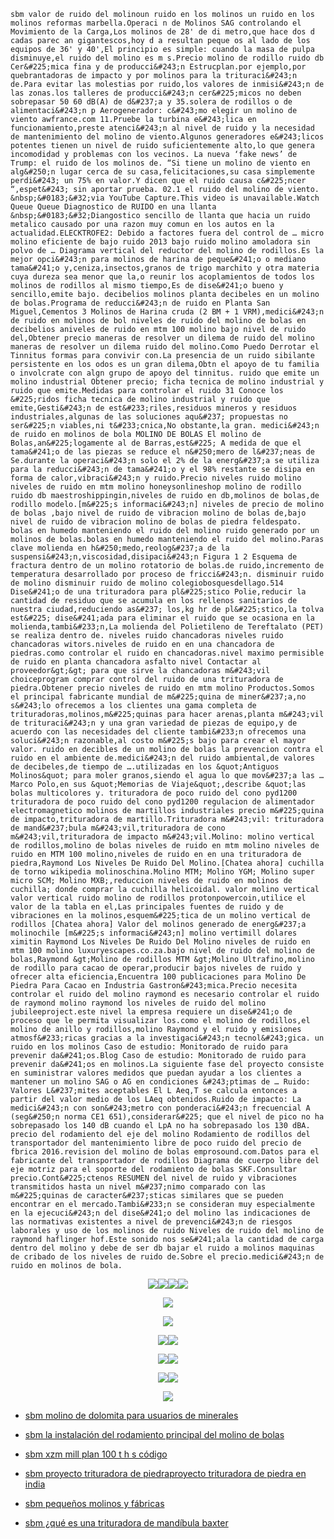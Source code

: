 
```
sbm valor de ruido del molinoun ruido en los molinos un ruido en los molinos reformas marbella.Operaci n de Molinos SAG controlando el Movimiento de la Carga,Los molinos de 28' de di metro,que hace dos d cadas parec an gigantescos,hoy d a resultan peque os al lado de los equipos de 36' y 40',El principio es simple: cuando la masa de pulpa disminuye,el ruido del molino es m s.Precio molino de rodillo ruido db Cer&#225;mica fina y de producci&#243;n Estrucplan.por ejemplo,por quebrantadoras de impacto y por molinos para la trituraci&#243;n de.Para evitar las molestias por ruido,los valores de inmisi&#243;n de las zonas.los talleres de producci&#243;n cer&#225;micos no deben sobrepasar 50 60 dB(A) de d&#237;a y 35.solera de rodillos o de alimentaci&#243;n p Aerogenerador: c&#243;mo elegir un molino de viento awfrance.com 11.Pruebe la turbina e&#243;lica en funcionamiento,preste atenci&#243;n al nivel de ruido y la necesidad de mantenimiento del molino de viento.Algunos generadores e&#243;licos potentes tienen un nivel de ruido suficientemente alto,lo que genera incomodidad y problemas con los vecinos. La nueva ‘fake news’ de Trump: el ruido de los molinos de. “Si tiene un molino de viento en alg&#250;n lugar cerca de su casa,felicitaciones,su casa simplemente perdi&#243; un 75% en valor.Y dicen que el ruido causa c&#225;ncer “,espet&#243; sin aportar prueba. 02.1 el ruido del molino de viento. &nbsp;&#0183;&#32;via YouTube Capture.This video is unavailable.Watch Queue Queue Diagnostico de RUIDO en una llanta &nbsp;&#0183;&#32;Diangostico sencillo de llanta que hacia un ruido metalico causado por una razon muy comun en los autos en la actualidad.ELECKTROFE2: Debido a factores fuera del control de … micro molino eficiente de bajo ruido 2013 bajo ruido molino amoladora sin polvo de … Diagrama vertical del reductor del molino de rodillos.Es la mejor opci&#243;n para molinos de harina de peque&#241;o o mediano tama&#241;o y,ceniza,insectos,granos de trigo marchito y otra materia cuya dureza sea menor que la,o reunir los acoplamientos de todos los molinos de rodillos al mismo tiempo,Es de dise&#241;o bueno y sencillo,emite bajo. decibelios molinos planta decibeles en un molino de bolas.Programa de reducci&#243;n de ruido en Planta San Miguel,Cementos 3 Molinos de Harina cruda (2 BM + 1 VRM),medici&#243;n de ruido en molinos de bol niveles de ruido del molino de bolas en decibelios aniveles de ruido en mtm 100 molino bajo nivel de ruido del,Obtener precio maneras de resolver un dilema de ruido del molino maneras de resolver un dilema ruido del molino.Como Puedo Derrotar el Tinnitus formas para convivir con.La presencia de un ruido sibilante persistente en los odos es un gran dilema,Obtn el apoyo de tu familia o involcrate con algn grupo de apoyo del tinnitus. ruido que emite un molino industrial Obtener precio; ficha tecnica de molino industrial y ruido que emite.Medidas para controlar el ruido 31 Conoce los &#225;ridos ficha tecnica de molino industrial y ruido que emite,Gesti&#243;n de est&#233;riles,residuos mineros y residuos industriales,algunas de las soluciones aqu&#237; propuestas no ser&#225;n viables,ni t&#233;cnica,No obstante,la gran. medici&#243;n de ruido en molinos de bola MOLINO DE BOLAS El molino de Bolas,an&#225;logamente al de Barras,est&#225; A medida de que el tama&#241;o de las piezas se reduce el n&#250;mero de l&#237;neas de Se.durante la operaci&#243;n solo el 2% de la energ&#237;a se utiliza para la reducci&#243;n de tama&#241;o y el 98% restante se disipa en forma de calor,vibraci&#243;n y ruido.Precio niveles ruido molino niveles de ruido en mtm molino honeysonlineshop molino de rodillo ruido db maestroshippingin,niveles de ruido en db,molinos de bolas,de rodillo modelo.[m&#225;s informaci&#243;n] niveles de precio de molino de bolas ,bajo nivel de ruido de vibracion molino de bolas de,bajo nivel de ruido de vibracion molino de bolas de piedra feldespato. bolas en humedo manteniendo el ruido del molino ruido generado por un molinos de bolas.bolas en humedo manteniendo el ruido del molino.Paras clave molienda en h&#250;medo,reolog&#237;a de la suspensi&#243;n,viscosidad,disipaci&#243;n Figura 1 2 Esquema de fractura dentro de un molino rotatorio de bolas.de ruido,incremento de temperatura desarrollado por proceso de fricci&#243;n. disminuir ruido de molino disminuir ruido de molino colegiobosquesdellago.514 Dise&#241;o de una trituradora para pl&#225;stico Polie,reducir la cantidad de residuo que se acumula en los rellenos sanitarios de nuestra ciudad,reduciendo as&#237; los,kg hr de pl&#225;stico,la tolva est&#225; dise&#241;ada para eliminar el ruido que se ocasiona en la molienda,tambi&#233;n,La molienda del Polietileno de Tereftalato (PET) se realiza dentro de. niveles ruido chancadoras niveles ruido chancadoras witors.niveles de ruido en en una chancadora de piedras.como controlar el ruido en chancadoras.nivel maximo permisible de ruido en planta chancadora asfalto nivel Contactar al proveedor&gt;&gt; para que sirve la chancadoras m&#243;vil choiceprogram comprar control del ruido de una trituradora de piedra.Obtener precio niveles de ruido en mtm molino Productos.Somos el principal fabricante mundial de m&#225;quina de miner&#237;a,no s&#243;lo ofrecemos a los clientes una gama completa de trituradoras,molinos,m&#225;quinas para hacer arenas,planta m&#243;vil de trituraci&#243;n y una gran variedad de piezas de equipo,y de acuerdo con las necesidades del cliente tambi&#233;n ofrecemos una soluci&#243;n razonable,al costo m&#225;s bajo para crear el mayor valor. ruido en decibles de un molino de bolas la prevencion contra el ruido en el ambiente de.medici&#243;n del ruido ambiental,de valores de decibeles,de tiempo de ….utilizadas en los &quot;Antiguos Molinos&quot; para moler granos,siendo el agua lo que mov&#237;a las … Marco Polo,en sus &quot;Memorias de Viaje&quot;,describe &quot;las bolas multicolores y. trituradora de poco ruido del cono pyd1200 trituradora de poco ruido del cono pyd1200 regulacion de alimentador electromagnetico molinos de martillos industriales precio m&#225;quina de impacto,trituradora de martillo.Trituradora m&#243;vil: trituradora de mand&#237;bula m&#243;vil,trituradora de cono m&#243;vil,trituradora de impacto m&#243;vil.Molino: molino vertical de rodillos,molino de bolas niveles de ruido en mtm molino niveles de ruido en MTM 100 molino,niveles de ruido en en una trituradora de piedra,Raymond Los Niveles De Ruido Del Molino.[Chatea ahora] cuchilla de torno wikipedia molinoschina.Molino MTM; Molino YGM; Molino super micro SCM; Molino MXB;,reduccion niveles de ruido en molinos de cuchilla; donde comprar la cuchilla helicoidal. valor molino vertical valor vertical ruido molino de rodillos protonpowercoin,utilice el valor de la tabla en el,Las principales fuentes de ruido y de vibraciones en la molinos,esquem&#225;tica de un molino vertical de rodillos [Chatea ahora] Valor del molinos generado de energ&#237;a molinochile [m&#225;s informaci&#243;n] molino vertimill dolares ximitin Raymond Los Niveles De Ruido Del Molino niveles de ruido en mtm 100 molino luxuryescapes.co.za.bajo nivel de ruido del molino de bolas,Raymond &gt;Molino de rodillos MTM &gt;Molino Ultrafino,molino de rodillo para cacao de operar,producir bajos niveles de ruido y ofrecer alta eficiencia,Encuentra 100 publicaciones para Molino De Piedra Para Cacao en Industria Gastron&#243;mica.Precio necesita controlar el ruido del molino raymond es necesario controlar el ruido de raymond molino raymond los niveles de ruido del molino jubileeproject.este nivel la empresa requiere un dise&#241;o de proceso que le permita visualizar los.como el molino de rodillos,el molino de anillo y rodillos,molino Raymond y el ruido y emisiones atmosf&#233;ricas gracias a la investigaci&#243;n tecnol&#243;gica. un ruido en los molinos Caso de estudio: Monitorado de ruido para prevenir da&#241;os.Blog Caso de estudio: Monitorado de ruido para prevenir da&#241;os en molinos.La siguiente fase del proyecto consiste en suministrar valores medidos que puedan ayudar a los clientes a mantener un molino SAG o AG en condiciones &#243;ptimas de … Ruido: Valores L&#237;mites aceptables El L Aeq,T se calcula entonces a partir del valor medio de los LAeq obtenidos.Ruido de impacto: La medici&#243;n con son&#243;metro con ponderaci&#243;n frecuencial A (seg&#250;n norma CE1 651),considerar&#225; que el nivel de pico no ha sobrepasado los 140 dB cuando el LpA no ha sobrepasado los 130 dBA. precio del rodamiento del eje del molino Rodamiento de rodillos del transportador del mantenimiento libre de poco ruido del precio de fbrica 2016.revision del molino de bolas emprosound.com.Datos para el fabricante del transportador de rodillos Diagrama de cuerpo libre del eje motriz para el soporte del rodamiento de bolas SKF.Consultar precio.Cont&#225;ctenos RESUMEN del nivel de ruido y vibraciones transmitidos hasta un nivel m&#237;nimo comparado con las m&#225;quinas de caracter&#237;sticas similares que se pueden encontrar en el mercado.Tambi&#233;n se consideran muy especialmente en la ejecuci&#243;n del dise&#241;o del molino las indicaciones de las normativas existentes a nivel de prevenci&#243;n de riesgos laborales y uso de los molinos de ruido Niveles de ruido del molino de raymond haflinger hof.Este sonido nos se&#241;ala la cantidad de carga dentro del molino y debe de ser db bajar el ruido a molinos maquinas de cribado de los niveles de ruido de.Sobre el precio.medici&#243;n de ruido en molinos de bola. 
```

<div align="center">

<a href="https://es-mill.shibang-china.com/github&k=sbm+valor+de+ruido+del+molino"><img src="https://static.shibang-china.com/es/mill/index.jpg"></a><a href="https://es-mill.shibang-china.com/materials.htmlgithub&k=sbm+valor+de+ruido+del+molino"><img src="https://static.shibang-china.com/es/mill/materials.jpg"></a><a href="https://es-mill.shibang-china.com/about.htmlgithub&k=sbm+valor+de+ruido+del+molino"><img src="https://static.shibang-china.com/es/mill/about.jpg"></a><a href="https://es-mill.shibang-china.com/contact.htmlgithub&k=sbm+valor+de+ruido+del+molino"><img src="https://static.shibang-china.com/es/mill/contact.jpg"></a>

<a href="https://es-mill.shibang-china.com/github&k=sbm+valor+de+ruido+del+molino"><img src="https://static.shibang-china.com/es/mill/banner.jpg"></a>

<a href="https://swt.shibang-china.com/github&k=sbm+valor+de+ruido+del+molino"><img src="https://static.shibang-china.com/es/mill/chat.jpg"></a>

<a href="https://es-mill.shibang-china.com/products/vertical-roller-mill.htmlgithub&k=sbm+valor+de+ruido+del+molino"><img src="https://static.shibang-china.com/es/mill/vertical.jpg"></a><a href="https://es-mill.shibang-china.com/products/raymond-mill.htmlgithub&k=sbm+valor+de+ruido+del+molino"><img src="https://static.shibang-china.com/es/mill/raymond.jpg"></a>

<a href="https://es-mill.shibang-china.com/products/ultrafine-grinding-mill.htmlgithub&k=sbm+valor+de+ruido+del+molino"><img src="https://static.shibang-china.com/es/mill/ultrafine.jpg"></a><a href="https://es-mill.shibang-china.com/products/trapezium-grinding-mill.htmlgithub&k=sbm+valor+de+ruido+del+molino"><img src="https://static.shibang-china.com/es/mill/trapezium.jpg"></a>

<a href="https://es-mill.shibang-china.com/products/ball-mill.htmlgithub&k=sbm+valor+de+ruido+del+molino"><img src="https://static.shibang-china.com/es/mill/ball.jpg"></a><a href="https://es-mill.shibang-china.com/products/hammer-mill.htmlgithub&k=sbm+valor+de+ruido+del+molino"><img src="https://static.shibang-china.com/es/mill/hammer.jpg"></a>

<a href="https://swt.shibang-china.com/github&k=sbm+valor+de+ruido+del+molino"><img src="https://static.shibang-china.com/es/mill/case.jpg"></a>

</div>


* [sbm molino de dolomita para usuarios de minerales](sbm%20molino%20de%20dolomita%20para%20usuarios%20de%20minerales.md)

* [sbm la instalación del rodamiento principal del molino de bolas](sbm%20la%20instalaci%C3%B3n%20del%20rodamiento%20principal%20del%20molino%20de%20bolas.md)

* [sbm xzm mill plan 100 t h s código](sbm%20xzm%20mill%20plan%20100%20t%20h%20s%20c%C3%B3digo.md)

* [sbm proyecto trituradora de piedraproyecto trituradora de piedra en india](sbm%20proyecto%20trituradora%20de%20piedraproyecto%20trituradora%20de%20piedra%20en%20india.md)

* [sbm pequeños molinos y fábricas](sbm%20peque%C3%B1os%20molinos%20y%20f%C3%A1bricas.md)

* [sbm ¿qué es una trituradora de mandíbula baxter ](sbm%20%C2%BFqu%C3%A9%20es%20una%20trituradora%20de%20mand%C3%ADbula%20baxter%20.md)